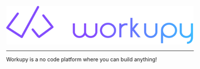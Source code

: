 <p align="center">
  <a href="https://www.workupy.com.br/">
    <img src="./assets/logo.svg" alt="Workupy" />
  </a>
</p>

---

Workupy is a no code platform where you can build anything!
